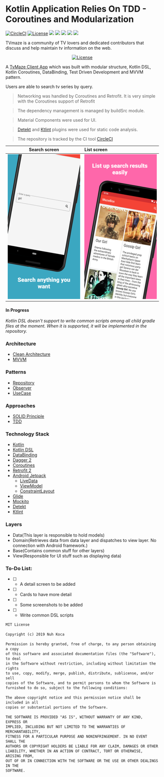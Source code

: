 # Kotlin Application Relies On TDD - Coroutines and Modularization

[![CircleCI](https://circleci.com/gh/nuhkoca/kotlin-modular-tdd-coroutines-mvvm/tree/master.svg?style=svg)](https://circleci.com/gh/nuhkoca/kotlin-modular-tdd-coroutines-mvvm/tree/master)
<a href="https://opensource.org/licenses/MIT"><img alt="License" src="https://img.shields.io/badge/License-MIT-blue.svg"/></a>
![](https://img.shields.io/github/languages/count/nuhkoca/kotlin-modular-tdd-coroutines-mvvm.svg)
![](https://img.shields.io/github/repo-size/nuhkoca/kotlin-modular-tdd-coroutines-mvvm.svg)
![](https://img.shields.io/github/last-commit/nuhkoca/kotlin-modular-tdd-coroutines-mvvm.svg)
![](https://img.shields.io/github/followers/nuhkoca.svg?style=social)
![](https://img.shields.io/github/stars/nuhkoca/kotlin-modular-tdd-coroutines-mvvm.svg?style=social)

TVmaze is a community of TV lovers and dedicated contributors that discuss and help maintain tv information on the web.

<p align="center">
  <a href="https://www.tvmaze.com/api"><img alt="License" src="https://static.tvmaze.com/images/api/tvm_api.png"/></a>
</p>

A [TvMaze Client App](https://www.tvmaze.com/) which was built with modular structure, Kotlin DSL, Kotlin Coroutines, DataBinding, Test Driven Development and MVVM pattern.

Users are able to search tv series by query.

>Networking was handled by Coroutines and Retrofit. It is very simple with the Coroutines support of Retrofit

>The dependency management is managed by buildSrc module.

>Material Components were used for UI.

>[Detekt](https://github.com/arturbosch/detekt) and [Ktlint](https://github.com/JLLeitschuh/ktlint-gradle) plugins were used for static code analysis.

>The repository is tracked by the CI tool [CircleCI](https://circleci.com/)


| Search screen | List screen
|:----------------:|:---------------
| <img src="art/search.png" width="500"/>  | <img src="art/list.png" width="500"/>


#### In Progress
*Kotlin DSL doesn't support to write common scripts among all child gradle files at the moment. When it is supported, it will be implemented in the repository.*

### Architecture
* [Clean Architecture](https://www.amazon.com/Clean-Architecture-Craftsmans-Software-Structure/dp/0134494164)
* [MVVM](https://www.raywenderlich.com/8984-mvvm-on-android)

### Patterns
* [Repository](https://developer.android.com/jetpack/docs/guide)
* [Observer](https://code.tutsplus.com/tutorials/android-design-patterns-the-observer-pattern--cms-28963)
* [UseCase](https://caminao.blog/how-to-implement-symbolic-representations/patterns/functional-patterns/use-case-patterns/)

### Approaches
* [SOLID Principle](https://itnext.io/solid-principles-explanation-and-examples-715b975dcad4?gi=79443348411d)
* [TDD](https://technologyconversations.com/2013/12/20/test-driven-development-tdd-example-walkthrough/)

### Technology Stack
* [Kotlin](https://kotlinlang.org/)
* [Kotlin DSL](https://docs.gradle.org/current/userguide/kotlin_dsl.html)
* [DataBinding](https://developer.android.com/topic/libraries/data-binding)
* [Dagger 2](https://github.com/google/dagger)
* [Coroutines](https://kotlinlang.org/docs/reference/coroutines-overview.html)
* [Retrofit 2](https://square.github.io/retrofit/)
* [Android Jetpack](https://developer.android.com/jetpack)
  * [LiveData](https://developer.android.com/topic/libraries/architecture/livedata)
  * [ViewModel](https://developer.android.com/topic/libraries/architecture/viewmodel)
  * [ConstraintLayout](https://developer.android.com/training/constraint-layout)
* [Glide](https://github.com/bumptech/glide)
* [Mockito](https://site.mockito.org/)
* [Detekt](https://github.com/arturbosch/detekt)
* [Ktlint](https://github.com/JLLeitschuh/ktlint-gradle)

### Layers
* Data(This layer is responsible to hold models)
* Domain(Retrieves data from data layer and dispatches to view layer. No connection with Android framework.)
* Base(Contains common stuff for other layers)
* View(Responsible for UI stuff such as displaying data)

### To-Do List:
- [ ] - A detail screen to be added
- [ ] - Cards to have more detail
- [ ] - Some screenshots to be added
- [ ] - Write common DSL scripts

```
MIT License

Copyright (c) 2019 Nuh Koca

Permission is hereby granted, free of charge, to any person obtaining a copy
of this software and associated documentation files (the "Software"), to deal
in the Software without restriction, including without limitation the rights
to use, copy, modify, merge, publish, distribute, sublicense, and/or sell
copies of the Software, and to permit persons to whom the Software is
furnished to do so, subject to the following conditions:

The above copyright notice and this permission notice shall be included in all
copies or substantial portions of the Software.

THE SOFTWARE IS PROVIDED "AS IS", WITHOUT WARRANTY OF ANY KIND, EXPRESS OR
IMPLIED, INCLUDING BUT NOT LIMITED TO THE WARRANTIES OF MERCHANTABILITY,
FITNESS FOR A PARTICULAR PURPOSE AND NONINFRINGEMENT. IN NO EVENT SHALL THE
AUTHORS OR COPYRIGHT HOLDERS BE LIABLE FOR ANY CLAIM, DAMAGES OR OTHER
LIABILITY, WHETHER IN AN ACTION OF CONTRACT, TORT OR OTHERWISE, ARISING FROM,
OUT OF OR IN CONNECTION WITH THE SOFTWARE OR THE USE OR OTHER DEALINGS IN THE
SOFTWARE.
```
